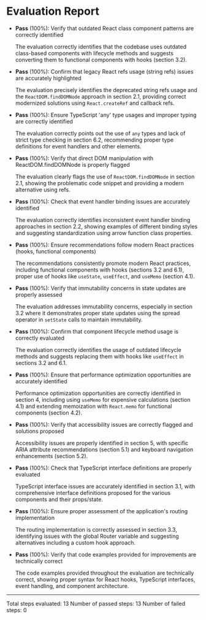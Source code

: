 # Evaluation Report

- **Pass** (100%): Verify that outdated React class component patterns are correctly identified

    The evaluation correctly identifies that the codebase uses outdated class-based components with lifecycle methods and suggests converting them to functional components with hooks (section 3.2).

- **Pass** (100%): Confirm that legacy React refs usage (string refs) issues are accurately highlighted

    The evaluation precisely identifies the deprecated string refs usage and the `ReactDOM.findDOMNode` approach in section 2.1, providing correct modernized solutions using `React.createRef` and callback refs.

- **Pass** (100%): Ensure TypeScript 'any' type usages and improper typing are correctly identified

    The evaluation correctly points out the use of `any` types and lack of strict type checking in section 6.2, recommending proper type definitions for event handlers and other elements.

- **Pass** (100%): Verify that direct DOM manipulation with ReactDOM.findDOMNode is properly flagged

    The evaluation clearly flags the use of `ReactDOM.findDOMNode` in section 2.1, showing the problematic code snippet and providing a modern alternative using refs.

- **Pass** (100%): Check that event handler binding issues are accurately identified

    The evaluation correctly identifies inconsistent event handler binding approaches in section 2.2, showing examples of different binding styles and suggesting standardization using arrow function class properties.

- **Pass** (100%): Ensure recommendations follow modern React practices (hooks, functional components)

    The recommendations consistently promote modern React practices, including functional components with hooks (sections 3.2 and 6.1), proper use of hooks like `useState`, `useEffect`, and `useMemo` (section 4.1).

- **Pass** (100%): Verify that immutability concerns in state updates are properly assessed

    The evaluation addresses immutability concerns, especially in section 3.2 where it demonstrates proper state updates using the spread operator in `setState` calls to maintain immutability.

- **Pass** (100%): Confirm that component lifecycle method usage is correctly evaluated

    The evaluation correctly identifies the usage of outdated lifecycle methods and suggests replacing them with hooks like `useEffect` in sections 3.2 and 6.1.

- **Pass** (100%): Ensure that performance optimization opportunities are accurately identified

    Performance optimization opportunities are correctly identified in section 4, including using `useMemo` for expensive calculations (section 4.1) and extending memoization with `React.memo` for functional components (section 4.2).

- **Pass** (100%): Verify that accessibility issues are correctly flagged and solutions proposed

    Accessibility issues are properly identified in section 5, with specific ARIA attribute recommendations (section 5.1) and keyboard navigation enhancements (section 5.2).

- **Pass** (100%): Check that TypeScript interface definitions are properly evaluated

    TypeScript interface issues are accurately identified in section 3.1, with comprehensive interface definitions proposed for the various components and their props/state.

- **Pass** (100%): Ensure proper assessment of the application's routing implementation

    The routing implementation is correctly assessed in section 3.3, identifying issues with the global Router variable and suggesting alternatives including a custom hook approach.

- **Pass** (100%): Verify that code examples provided for improvements are technically correct

    The code examples provided throughout the evaluation are technically correct, showing proper syntax for React hooks, TypeScript interfaces, event handling, and component architecture.

---

Total steps evaluated: 13
Number of passed steps: 13
Number of failed steps: 0